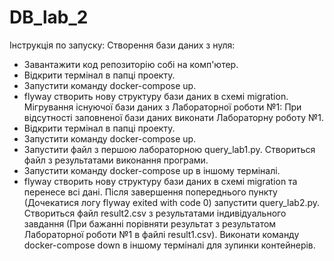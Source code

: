 # DB_lab_2
Інструкція по запуску:
Створення бази даних з нуля:
- Завантажити код репозиторію собі на комп'ютер.
- Відкрити термінал в папці проекту.
- Запустити команду docker-compose up.
- flyway створить нову структуру бази даних в схемі migration.
Мігрування існуючої бази даних з Лабораторної роботи №1:
При відсутності заповненої бази даних виконати Лабораторну роботу №1.
- Відкрити термінал в папці проекту.
- Запустити команду docker-compose up.
- Запустити файл з першою лабораторною query_lab1.py. Створиться файл з результатами виконання програми.
- Запустити команду docker-compose up в іншому терміналі.
- flyway створить нову структуру бази даних в схемі migration та перенесе всі дані.
Після завершення попереднього пункту (Дочекатися логу flyway exited with code 0) запустити query_lab2.py.
Створиться файл result2.csv з результатами індивідуального завдання (При бажанні порівняти результат з результатом Лабораторної роботи №1 в файлі result1.csv).
Виконати команду docker-compose down в іншому терміналі для зупинки контейнерів.
